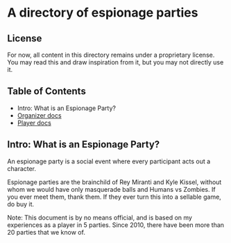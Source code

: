 # A directory of espionage parties

## License

For now, all content in this directory remains under a proprietary license. You may read this and draw inspiration from it, but you may not directly use it.

## Table of Contents

- Intro: What is an Espionage Party?
- [Organizer docs](organizer.md)
- [Player docs](players.md)

## Intro: What is an Espionage Party?

An espionage party is a social event where every participant acts out a character. 

Espionage parties are the brainchild of Rey Miranti and Kyle Kissel, without whom we would have only masquerade balls and Humans vs Zombies. If you ever meet them, thank them. If they ever turn this into a sellable game, do buy it.

Note: This document is by no means official, and is based on my experiences as a player in 5 parties. Since 2010, there have been more than 20 parties that we know of.

